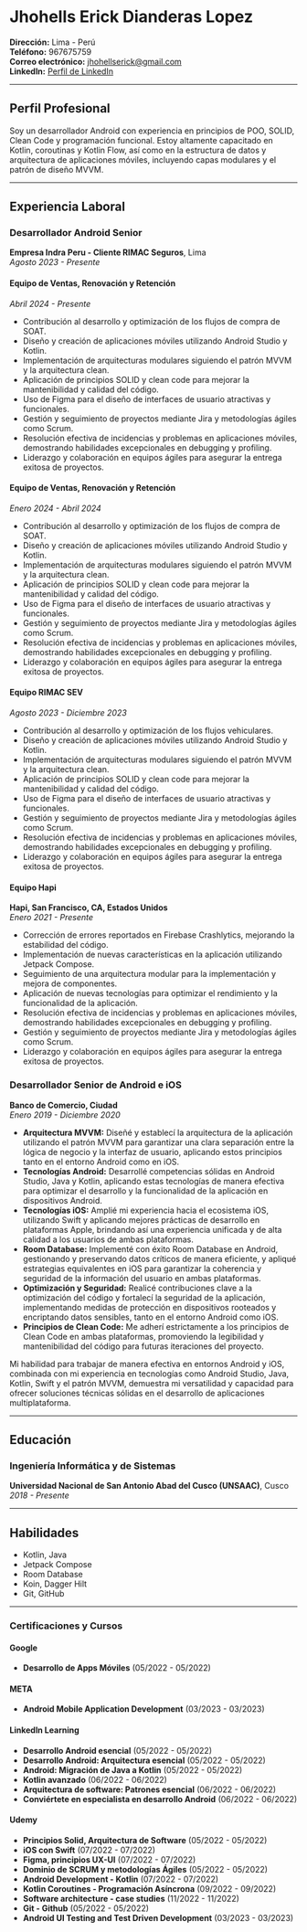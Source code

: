 # Jhohells Erick Dianderas Lopez

**Dirección:** Lima - Perú  
**Teléfono:** 967675759  
**Correo electrónico:** jhohellserick@gmail.com  
**LinkedIn:** [Perfil de LinkedIn](https://www.linkedin.com/in/jhohells-erick-dianderas-lopez)

---

## Perfil Profesional

Soy un desarrollador Android con experiencia en principios de POO, SOLID, Clean Code y programación funcional. Estoy altamente capacitado en Kotlin, coroutinas y Kotlin Flow, así como en la estructura de datos y arquitectura de aplicaciones móviles, incluyendo capas modulares y el patrón de diseño MVVM.

---

## Experiencia Laboral

### Desarrollador Android Senior
**Empresa Indra Peru - Cliente RIMAC Seguros**, Lima  
_Agosto 2023 - Presente_  

#### Equipo de Ventas, Renovación y Retención
_Abril 2024 - Presente_
- Contribución al desarrollo y optimización de los flujos de compra de SOAT.
- Diseño y creación de aplicaciones móviles utilizando Android Studio y Kotlin.
- Implementación de arquitecturas modulares siguiendo el patrón MVVM y la arquitectura clean.
- Aplicación de principios SOLID y clean code para mejorar la mantenibilidad y calidad del código.
- Uso de Figma para el diseño de interfaces de usuario atractivas y funcionales.
- Gestión y seguimiento de proyectos mediante Jira y metodologías ágiles como Scrum.
- Resolución efectiva de incidencias y problemas en aplicaciones móviles, demostrando habilidades excepcionales en debugging y profiling.
- Liderazgo y colaboración en equipos ágiles para asegurar la entrega exitosa de proyectos.
  
#### Equipo de Ventas, Renovación y Retención
_Enero 2024 - Abril 2024_
- Contribución al desarrollo y optimización de los flujos de compra de SOAT.
- Diseño y creación de aplicaciones móviles utilizando Android Studio y Kotlin.
- Implementación de arquitecturas modulares siguiendo el patrón MVVM y la arquitectura clean.
- Aplicación de principios SOLID y clean code para mejorar la mantenibilidad y calidad del código.
- Uso de Figma para el diseño de interfaces de usuario atractivas y funcionales.
- Gestión y seguimiento de proyectos mediante Jira y metodologías ágiles como Scrum.
- Resolución efectiva de incidencias y problemas en aplicaciones móviles, demostrando habilidades excepcionales en debugging y profiling.
- Liderazgo y colaboración en equipos ágiles para asegurar la entrega exitosa de proyectos.

#### Equipo RIMAC SEV
_Agosto 2023 - Diciembre 2023_
- Contribución al desarrollo y optimización de los flujos vehiculares.
- Diseño y creación de aplicaciones móviles utilizando Android Studio y Kotlin.
- Implementación de arquitecturas modulares siguiendo el patrón MVVM y la arquitectura clean.
- Aplicación de principios SOLID y clean code para mejorar la mantenibilidad y calidad del código.
- Uso de Figma para el diseño de interfaces de usuario atractivas y funcionales.
- Gestión y seguimiento de proyectos mediante Jira y metodologías ágiles como Scrum.
- Resolución efectiva de incidencias y problemas en aplicaciones móviles, demostrando habilidades excepcionales en debugging y profiling.
- Liderazgo y colaboración en equipos ágiles para asegurar la entrega exitosa de proyectos.

#### Equipo Hapi
**Hapi, San Francisco, CA, Estados Unidos**  
_Enero 2021 - Presente_
- Corrección de errores reportados en Firebase Crashlytics, mejorando la estabilidad del código.
- Implementación de nuevas características en la aplicación utilizando Jetpack Compose.
- Seguimiento de una arquitectura modular para la implementación y mejora de componentes.
- Aplicación de nuevas tecnologías para optimizar el rendimiento y la funcionalidad de la aplicación.
- Resolución efectiva de incidencias y problemas en aplicaciones móviles, demostrando habilidades excepcionales en debugging y profiling.
- Gestión y seguimiento de proyectos mediante Jira y metodologías ágiles como Scrum.
- Liderazgo y colaboración en equipos ágiles para asegurar la entrega exitosa de proyectos.

### Desarrollador Senior de Android e iOS
**Banco de Comercio, Ciudad**  
_Enero 2019 - Diciembre 2020_

- **Arquitectura MVVM:** Diseñé y establecí la arquitectura de la aplicación utilizando el patrón MVVM para garantizar una clara separación entre la lógica de negocio y la interfaz de usuario, aplicando estos principios tanto en el entorno Android como en iOS.
- **Tecnologías Android:** Desarrollé competencias sólidas en Android Studio, Java y Kotlin, aplicando estas tecnologías de manera efectiva para optimizar el desarrollo y la funcionalidad de la aplicación en dispositivos Android.
- **Tecnologías iOS:** Amplié mi experiencia hacia el ecosistema iOS, utilizando Swift y aplicando mejores prácticas de desarrollo en plataformas Apple, brindando así una experiencia unificada y de alta calidad a los usuarios de ambas plataformas.
- **Room Database:** Implementé con éxito Room Database en Android, gestionando y preservando datos críticos de manera eficiente, y apliqué estrategias equivalentes en iOS para garantizar la coherencia y seguridad de la información del usuario en ambas plataformas.
- **Optimización y Seguridad:** Realicé contribuciones clave a la optimización del código y fortalecí la seguridad de la aplicación, implementando medidas de protección en dispositivos rooteados y encriptando datos sensibles, tanto en el entorno Android como iOS.
- **Principios de Clean Code:** Me adherí estrictamente a los principios de Clean Code en ambas plataformas, promoviendo la legibilidad y mantenibilidad del código para futuras iteraciones del proyecto.


Mi habilidad para trabajar de manera efectiva en entornos Android y iOS, combinada con mi experiencia en tecnologías como Android Studio, Java, Kotlin, Swift y el patrón MVVM, demuestra mi versatilidad y capacidad para ofrecer soluciones técnicas sólidas en el desarrollo de aplicaciones multiplataforma.


---
## Educación

### Ingeniería Informática y de Sistemas
**Universidad Nacional de San Antonio Abad del Cusco (UNSAAC)**, Cusco  
_2018 - Presente_

---

## Habilidades
- Kotlin, Java
- Jetpack Compose
- Room Database
- Koin, Dagger Hilt
- Git, GitHub

---

### Certificaciones y Cursos

#### Google
- **Desarrollo de Apps Móviles** (05/2022 - 05/2022)

#### META
- **Android Mobile Application Development** (03/2023 - 03/2023)

#### LinkedIn Learning
- **Desarrollo Android esencial** (05/2022 - 05/2022)
- **Desarrollo Android: Arquitectura esencial** (05/2022 - 05/2022)
- **Android: Migración de Java a Kotlin** (05/2022 - 05/2022)
- **Kotlin avanzado** (06/2022 - 06/2022)
- **Arquitectura de software: Patrones esencial** (06/2022 - 06/2022)
- **Conviértete en especialista en desarrollo Android** (06/2022 - 06/2022)

#### Udemy
- **Principios Solid, Arquitectura de Software** (05/2022 - 05/2022)
- **iOS con Swift** (07/2022 - 07/2022)
- **Figma, principios UX-UI** (07/2022 - 07/2022)
- **Dominio de SCRUM y metodologías Ágiles** (05/2022 - 05/2022)
- **Android Development - Kotlin** (07/2022 - 07/2022)
- **Kotlin Coroutines - Programación Asíncrona** (09/2022 - 09/2022)
- **Software architecture - case studies** (11/2022 - 11/2022)
- **Git - Github** (05/2022 - 05/2022)
- **Android UI Testing and Test Driven Development** (03/2023 - 03/2023)
